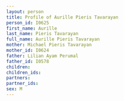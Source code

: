 ```yaml
---
layout: person
title: Profile of Aurille Pieris Tavarayan
person_id: I0625
first_name: Aurille
last_name: Pieris Tavarayan
full_name: Aurille Pieris Tavarayan
mother: Michael Pieris Tavarayan
mother_id: I0624
father: Lilian Ayam Perumal
father_id: I0578
children:
children_ids:
partners:
partner_ids:
sex: M
---
```


